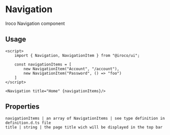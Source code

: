 # Navigation

Iroco Navigation component

## Usage

```example
<script>
    import { Navigation, NavigationItem } from "@iroco/ui";

    const navigationItems = [
        new NavigationItem("Account", "/account"),
        new NavigationItem("Password", () => "foo")
    ]
</script>

<Navigation title="Home" {navigationItems}/>
```

## Properties
```properties
navigationItems | an array of NavigationItems | see type definition in definition.d.ts file
title | string | the page title wich will be displayed in the top bar
```